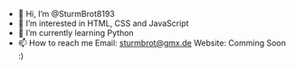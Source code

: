 - 👋 Hi, I’m @SturmBrot8193
- 👀 I’m interested in HTML, CSS and JavaScript
- 🌱 I’m currently learning Python
- 📫 How to reach me 
Email: sturmbrot@gmx.de
Website: Comming Soon :)

<!---
SturmBrot8193/SturmBrot8193 is a ✨ special ✨ repository because its `README.md` (this file) appears on your GitHub profile.
You can click the Preview link to take a look at your changes.
--->
